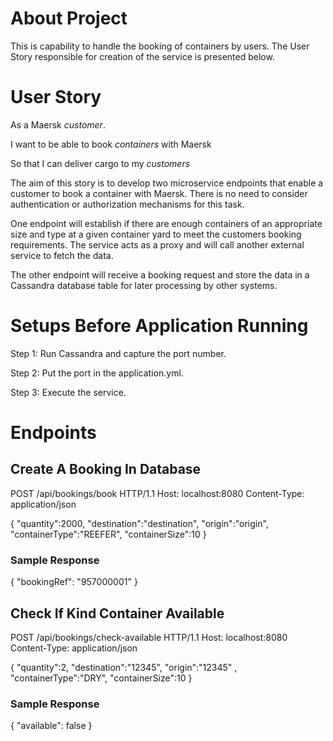 # About Project

This is capability to handle the booking of containers by users.
The User Story responsible for creation of the service is presented below.

# User Story
As a Maersk *customer*.

I want to be able to book *containers* with Maersk

So that I can deliver cargo to my *customers*

The aim of this story is to develop two microservice endpoints that enable a
customer to book a container with Maersk. There is no need to consider
authentication or authorization mechanisms for this task.

One endpoint will establish if there are enough containers of an appropriate size
and type at a given container yard to meet the customers booking requirements.
The service acts as a proxy and will call another external service to fetch the
data.

The other endpoint will receive a booking request and store the data in a
Cassandra database table for later processing by other systems.

# Setups Before Application Running
Step 1: Run Cassandra and capture the port number.

Step 2: Put the port in the application.yml.

Step 3: Execute the service.

# Endpoints

## Create A Booking In Database
POST /api/bookings/book HTTP/1.1
Host: localhost:8080
Content-Type: application/json

{
    "quantity":2000,
    "destination":"destination",
    "origin":"origin",
    "containerType":"REEFER",
    "containerSize":10
}

### Sample Response

{
    "bookingRef": "957000001"
}

## Check If Kind Container Available

POST /api/bookings/check-available HTTP/1.1
Host: localhost:8080
Content-Type: application/json

{
    "quantity":2,
    "destination":"12345",
    "origin":"12345"  ,
    "containerType":"DRY",
    "containerSize":10
} 

### Sample Response
{
    "available": false
}